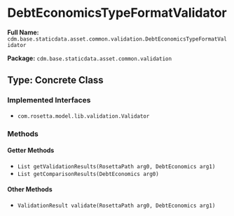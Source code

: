 # DebtEconomicsTypeFormatValidator

**Full Name:** `cdm.base.staticdata.asset.common.validation.DebtEconomicsTypeFormatValidator`

**Package:** `cdm.base.staticdata.asset.common.validation`

## Type: Concrete Class

### Implemented Interfaces

- `com.rosetta.model.lib.validation.Validator`

### Methods

#### Getter Methods

- `List getValidationResults(RosettaPath arg0, DebtEconomics arg1)`
- `List getComparisonResults(DebtEconomics arg0)`

#### Other Methods

- `ValidationResult validate(RosettaPath arg0, DebtEconomics arg1)`

